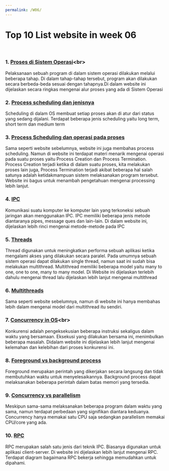 ```yaml
---
permalink: /W06/
---
```


# Top 10 List website in week 06
<br>

### 1. [Proses di Sistem Operasi](https://www.tutorialspoint.com/operating_system/os_processes.htm#:~:text=A%20process%20is%20defined%20as,tasks%20mentioned%20in%20the%20program.)<br>
Pelaksanaan sebuah program di dalam sistem operasi dilakukan melalui beberapa tahap. Di dalam tahap-tahap tersebut, program akan dilakukan secara berbeda-beda sesuai dengan tahapnya.Di dalam website ini dijelaskan secara ringkas mengenai  alur proses yang ada di Sistem Operasi

### 2. [Process scheduling dan jenisnya](https://www.guru99.com/process-scheduling.html)<br>
Scheduling di dalam OS membuat setiap proses akan di atur dari status yang sedang dijalani. Terdapat beberapa jenis scheduling yaitu long term, short term dan medium term

### 3. [Process Scheduling dan operasi pada proses](https://www.studytonight.com/operating-system/process-scheduling)<br>
Sama seperti website sebelumnya, website ini juga membahas process scheduling. Namun di website ini terdapat materi menarik mengenai operasi pada suatu proses yaitu Process Creation dan Process Termination. Process Creation terjadi ketika di dalam suatu proses, kita melakukan proses lain juga, Process Termination terjadi akibat beberapa hal salah satunya adalah ketidakmampuan sistem melaksanakan program tersebut. Website ini bagus untuk menambah pengetahuan mengenai processing lebih lanjut.

### 4. [IPC](https://www.guru99.com/inter-process-communication-ipc.html)<br>
Komunikasi suatu komputer ke komputer lain yang terkoneksi sebuah jaringan akan menggunakan IPC. IPC memiliki beberapa jenis metode diantaranya pipes, message ques dan lain-lain. Di dalam website ini, dijelaskan lebih rinci mengenai metode-metode pada IPC


### 5. [Threads](https://www.studytonight.com/operating-system/multithreading)<br>
Thread digunakan untuk meningkatkan performa sebuah aplikasi ketika mengalami akses yang dilakukan secara paralel. Pada umumnya sebuah sistem operasi dapat dilakukan single thread, namun saat ini sudah bisa melakukan multithread. Multithread memiliki beberapa model yaitu many to one, one to one, many to many model. Di Website ini dijelaskan terlebih dahulu mengenai thread lalu dijelaskan lebih lanjut mengenai multithread

### 6. [Multithreads](https://binaryterms.com/multithreading-models-in-operating-system.html)<br>
Sama seperti website sebelumnya, namun di website ini hanya membahas lebih dalam mengenai model dari multithread itu sendiri.

### 7. [Concurrency in OS](https://www.geeksforgeeks.org/concurrency-in-operating-system/#:~:text=Concurrency%20is%20the%20execution%20of,shared%20memory%20or%20message%20passing.)<br>
Konkurensi adalah pengeksekusian beberapa instruksi sekaligus dalam waktu yang bersamaan. Eksekusi yang dilakukan bersama ini, menimbulkan beberapa masalah. Didalam website ini dijelaskan lebih lanjut mengenai kelemahan dan kelebihan dari proses konkurensi ini.

### 8. [Foreground vs background process](https://www.lifewire.com/multitasking-background-foreground-process-2180219)<br>
Foreground merupakan perintah yang dikerjakan secara langsung dan tidak membutuhkan waktu untuk menyelesaikannya.
Background process dapat melaksanakan beberapa perintah dalam batas memori yang tersedia.

### 9. [Concurrency vs parallelism](http://tutorials.jenkov.com/java-concurrency/concurrency-vs-parallelism.html)<br>
Meskipun sama-sama melaksanakan beberapa program dalam waktu yang sama, namun terdapat perbedaan yang signifikan diantara keduanya. Concurrency hanya memakai satu CPU saja sedangkan parallelism memakai CPU/core yang ada.

### 10. [RPC](https://www.guru99.com/remote-procedure-call-rpc.html)<br>
RPC merupakan salah satu jenis dari teknik IPC. Biasanya digunakan untuk aplikasi client-server. Di website ini dijelaskan lebih lanjut mengenai RPC. Terdapat diagram bagaimana RPC bekerja sehingga memudahkan untuk dipahami.
